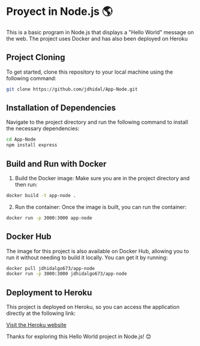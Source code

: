 # Proyect in Node.js 🌎

This is a basic program in Node.js that displays a "Hello World" message on the web. The project uses Docker and has also been deployed on Heroku

## Project Cloning

To get started, clone this repository to your local machine using the following command:

```bash
git clone https://github.com/jdhidal/App-Node.git
```

## Installation of Dependencies

Navigate to the project directory and run the following command to install the necessary dependencies:

```bash
cd App-Node
npm install express
```

## Build and Run with Docker

1. Build the Docker image: Make sure you are in the project directory and then run:
```bash
docker build -t app-node .
```

2. Run the container: Once the image is built, you can run the container:
```bash
docker run -p 3000:3000 app-node
```

## Docker Hub

The image for this project is also available on Docker Hub, allowing you to run it without needing to build it locally. You can get it by running:

```bash
docker pull jdhidalgo673/app-node
docker run -p 3000:3000 jdhidalgo673/app-node
```

## Deployment to Heroku

This project is deployed on Heroku, so you can access the application directly at the following link:

[Visit the Heroku website](https://app-nodes-b862f5eff1b2.herokuapp.com/)



Thanks for exploring this Hello World project in Node.js! 😊